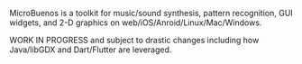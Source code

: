 MicroBuenos is a toolkit for music/sound synthesis, pattern recognition, GUI widgets, and 2-D graphics on web/iOS/Anroid/Linux/Mac/Windows.

WORK IN PROGRESS and subject to drastic changes including how Java/libGDX and Dart/Flutter are leveraged.